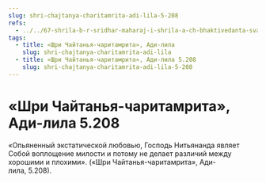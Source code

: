 ```yaml
---
slug: shri-chajtanya-charitamrita-adi-lila-5-208
refs:
  - ../../67-shrila-b-r-sridhar-maharaj-i-shrila-a-ch-bhaktivedanta-svami-prabhupada/1069-1981-02-28-d2-o-ponyatii-shaktyavesha-avatara-i-bhaktivedante-svami-prabhupade.md
tags:
  - title: «Шри Чайтанья-чаритамрита», Ади-лила
    slug: shri-chajtanya-charitamrita-adi-lila
  - title: «Шри Чайтанья-чаритамрита», Ади-лила 5.208
    slug: shri-chajtanya-charitamrita-adi-lila-5-208
---
```


# «Шри Чайтанья-чаритамрита», Ади-лила 5.208

«Опьяненный экстатической любовью, Господь Нитьянанда являет Собой воплощение милости и потому не делает различий между хорошими и плохими». («Шри Чайтанья-чаритамрита», Ади-лила, 5.208).
